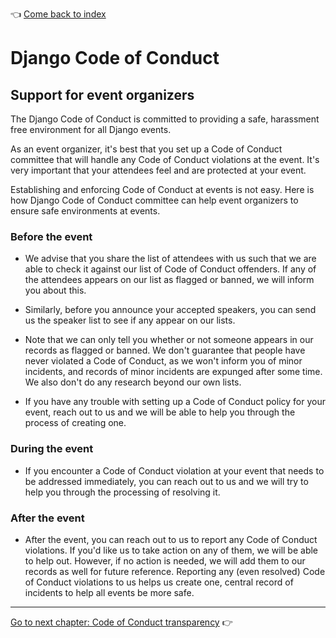 :point_left: [Come back to index](README.md)

# Django Code of Conduct

## Support for event organizers

The Django Code of Conduct is committed to providing a safe, harassment free
environment for all Django events.

As an event organizer, it's best that you set up a Code of Conduct committee
that will handle any Code of Conduct violations at the event. It's very
important that your attendees feel and are protected at your event.

Establishing and enforcing Code of Conduct at events is not easy. Here is how
Django Code of Conduct committee can help event organizers to ensure safe
environments at events.

### Before the event

* We advise that you share the list of attendees with us such that we are able to
check it against our list of Code of Conduct offenders. If any of the attendees
appears on our list as flagged or banned, we will inform you about this.

* Similarly, before you announce your accepted speakers, you can send us the
speaker list to see if any appear on our lists.

* Note that we can only tell you whether or not someone appears in our records
as flagged or banned. We don't guarantee that people have never violated
a Code of Conduct, as we won't inform you of minor incidents, and records of
minor incidents are expunged after some time. We also don't do any research
beyond our own lists.

* If you have any trouble with setting up a Code of Conduct policy for your event,
reach out to us and we will be able to help you through the process of creating
one.

### During the event

* If you encounter a Code of Conduct violation at your event that needs to be
addressed immediately, you can reach out to us and we will try to help you
through the processing of resolving it.

### After the event

* After the event, you can reach out to us to report any Code of Conduct
violations. If you'd like us to take action on any of them, we will be able to
help out. However, if no action is needed, we will add them to our records as
well for future reference. Reporting any (even resolved) Code of Conduct
violations to us helps us create one, central record of incidents to help all
events be more safe.

----

[Go to next chapter: Code of Conduct transparency](transparency.md) :point_right:
